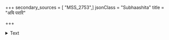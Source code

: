 +++
secondary_sources = [ "MSS_2753",]
jsonClass = "Subhaashita"
title = "अयि परारि"

+++

<details><summary>Text</summary>

अयि परारि परुन्मलयानिला ववुरमी जगुरेव च कोकिलाः।  
कलमलोत्कलितं तु न मे मनः सखि बभूव वृथैव यथैषमः॥
</details>

